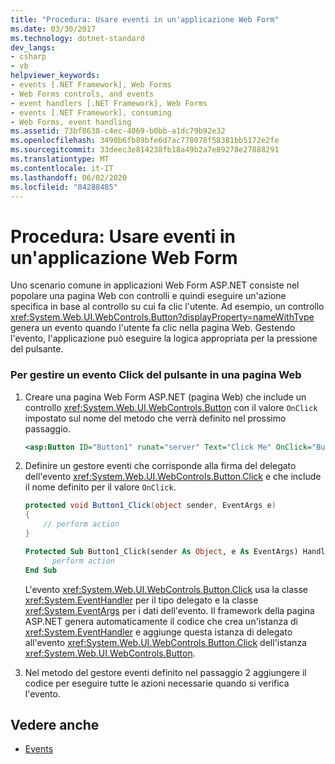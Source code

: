 ```yaml
---
title: "Procedura: Usare eventi in un'applicazione Web Form"
ms.date: 03/30/2017
ms.technology: dotnet-standard
dev_langs:
- csharp
- vb
helpviewer_keywords:
- events [.NET Framework], Web Forms
- Web Forms controls, and events
- event handlers [.NET Framework], Web Forms
- events [.NET Framework], consuming
- Web Forms, event handling
ms.assetid: 73bf8638-c4ec-4069-b0bb-a1dc79b92e32
ms.openlocfilehash: 3490b6fb89bfe6d7ac778078f58381bb5172e2fe
ms.sourcegitcommit: 33deec3e814238fb18a49b2a7e89278e27888291
ms.translationtype: MT
ms.contentlocale: it-IT
ms.lasthandoff: 06/02/2020
ms.locfileid: "84288485"
---
```

# <a name="how-to-consume-events-in-a-web-forms-application"></a>Procedura: Usare eventi in un'applicazione Web Form
Uno scenario comune in applicazioni Web Form ASP.NET consiste nel popolare una pagina Web con controlli e quindi eseguire un'azione specifica in base al controllo su cui fa clic l'utente. Ad esempio, un controllo <xref:System.Web.UI.WebControls.Button?displayProperty=nameWithType> genera un evento quando l'utente fa clic nella pagina Web. Gestendo l'evento, l'applicazione può eseguire la logica appropriata per la pressione del pulsante.  
  
### <a name="to-handle-a-button-click-event-on-a-webpage"></a>Per gestire un evento Click del pulsante in una pagina Web  
  
1. Creare una pagina Web Form ASP.NET (pagina Web) che include un controllo <xref:System.Web.UI.WebControls.Button> con il valore `OnClick` impostato sul nome del metodo che verrà definito nel prossimo passaggio.  
  
    ```xml  
    <asp:Button ID="Button1" runat="server" Text="Click Me" OnClick="Button1_Click" />  
    ```  
  
2. Definire un gestore eventi che corrisponde alla firma del delegato dell'evento <xref:System.Web.UI.WebControls.Button.Click> e che include il nome definito per il valore `OnClick`.  
  
    ```csharp  
    protected void Button1_Click(object sender, EventArgs e)  
    {  
        // perform action  
    }  
    ```  
  
    ```vb  
    Protected Sub Button1_Click(sender As Object, e As EventArgs) Handles Button1.Click  
        ' perform action  
    End Sub  
    ```  
  
     L'evento <xref:System.Web.UI.WebControls.Button.Click> usa la classe <xref:System.EventHandler> per il tipo delegato e la classe <xref:System.EventArgs> per i dati dell'evento. Il framework della pagina ASP.NET genera automaticamente il codice che crea un'istanza di <xref:System.EventHandler> e aggiunge questa istanza di delegato all'evento <xref:System.Web.UI.WebControls.Button.Click> dell'istanza <xref:System.Web.UI.WebControls.Button>.  
  
3. Nel metodo del gestore eventi definito nel passaggio 2 aggiungere il codice per eseguire tutte le azioni necessarie quando si verifica l'evento.  
  
## <a name="see-also"></a>Vedere anche

- [Events](index.md)
